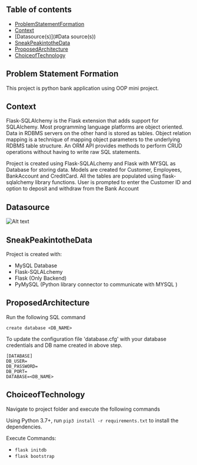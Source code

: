 ## Table of contents
* [ProblemStatementFormation](#ProblemStatementFormation)
* [Context](#context)
* [Datasource(s)](#Data source(s))
* [SneakPeakintotheData](#SneakPeakintotheData)
* [ProposedArchitecture](#ProposedArchitecture)
* [ChoiceofTechnology](#echoiceofTechnology)

## Problem Statement Formation
This project is python bank application using OOP mini project.

## Context
Flask-SQLAlchemy is the Flask extension that adds support for SQLAlchemy. Most programming language platforms are object oriented. Data in RDBMS servers on the other hand is stored as tables. Object relation mapping is a technique of mapping object parameters to the underlying RDBMS table structure. An ORM API provides methods to perform CRUD operations without having to write raw SQL statements.


Project is created using Flask-SQLALchemy and Flask with MYSQL as Database for storing data. Models are created for Customer, Employees, BankAccount and CreditCard. All the tables are populated using flask-sqlalchemy library functions. User is prompted to enter the Customer ID and option to deposit and withdraw from the Bank Account


## Datasource
![Alt text](/screenshot/datamodel/DataModel.PNG?raw=true "Data Model")

## SneakPeakintotheData
Project is created with:
* MySQL Database
* Flask-SQLALchemy
* Flask (Only Backend)
* PyMySQL (Python library connector to communicate with MYSQL )


## ProposedArchitecture

Run the following SQL command  

```
create database <DB_NAME>

```
To update the configuration file 'database.cfg' with your database credentials and DB name created in above step.

```
[DATABASE]
DB_USER=
DB_PASSWORD=
DB_PORT=
DATABASE=<DB_NAME>

```

## ChoiceofTechnology

Navigate to project folder and execute the following commands

Using Python 3.7+, run `pip3 install -r requirements.txt` to install the dependencies.

Execute Commands:

* `flask initdb`
* `flask bootstrap`
